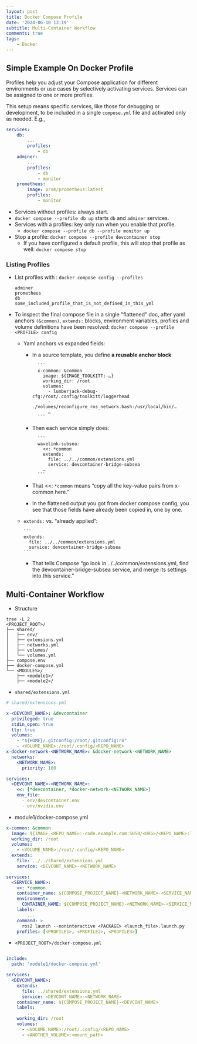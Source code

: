 ```yaml
---
layout: post
title: Docker Compose Profile
date: '2024-06-10 13:19'
subtitle: Multi-Container Workflow
comments: true
tags:
    - Docker
---
```


## Simple Example On Docker Profile

Profiles help you adjust your Compose application for different environments or use cases by selectively activating services. Services can be assigned to one or more profiles.

This setup means specific services, like those for debugging or development, to be included in a single `compose.yml` file and activated only as needed.
E.g.,

```yaml
services:
    db:
        ...
        profiles:
            - db
    adminer:
        ...
        profiles:
            - db
            - monitor
    prometheus:
        image: prom/prometheus:latest
        profiles:
            - monitor
```

- Services without profiles: always start.
- `docker compose --profile db up` starts `db` and `adminer` services.
- Services with a profiles: key only run when you enable that profile.
  - `docker compose --profile db --profile monitor up`
- Stop a profile: `docker compose --profile devcontainer stop`
  - If you have configured a default profile, this will stop that profile as well: `docker compose stop`

### Listing Profiles

- List profiles with : `docker compose config --profiles`

    ```
    adminer
    prometheus
    db
    some_included_profile_that_is_not_defined_in_this_yml
    ```

- To inspect the final compose file in a single "flattened" doc, after yaml anchors `(&common)`, `extends:` blocks, environment variables, profiles and volume definitions have been resolved: `docker compose --profile <PROFILE> config`
  - Yaml anchors vs expanded fields:
    - In a source template, you define **a reusable anchor block**

            ```
            x-common: &common
              image: ${IMAGE_TOOLKITT:-…}
              working_dir: /root
              volumes:
                - lumberjack-debug-cfg:/root/.config/toolkitt/loggerhead
                - ./volumes/reconfigure_ros_network.bash:/usr/local/bin/…
                …
            ```

    - Then each service simply does:

            ```
            wavelink-subsea:
              <<: *common
              extends:
                file: ../../common/extensions.yml
                service: devcontainer-bridge-subsea
              …
            ```

    - That <<: `*common` means “copy all the key–value pairs from x-common here.”
    - In the flattened output you got from docker compose config, you see that those fields have already been copied in, one by one.
  - `extends:` vs. “already applied”:

        ```
        extends:
          file: ../../common/extensions.yml
          service: devcontainer-bridge-subsea
        ```

    - That tells Compose “go look in ../../common/extensions.yml, find the devcontainer-bridge-subsea service, and merge its settings into this service.”

## Multi-Container Workflow

- Structure

```
tree -L 2
<PROJECT_ROOT>/
├── shared/
│   ├── env/
│   ├── extensions.yml
│   ├── networks.yml
│   ├── volumes/
│   └── volumes.yml
├── compose.env
├── docker-compose.yml
└── <MODULES>/
    ├── <module1>/
    ├── <module2>/
```

- `shared/extensions.yml`

```yaml
# shared/extensions.yml

x-<DEVCONT_NAME>: &devcontainer
  privileged: true
  stdin_open: true
  tty: true
  volumes:
    - "${HOME}/.gitconfig:/root/.gitconfig:ro"
    - <VOLUME_NAME>:/root/.config/<REPO_NAME>
x-docker-network-<NETWORK_NAME>: &docker-network-<NETWORK_NAME>
  networks:
    <NETWORK_NAME>:
      priority: 100

services:
  <DEVCONT_NAME>-<NETWORK_NAME>:
    <<: [*devcontainer, *docker-network-<NETWORK_NAME>]
    env_file:
      - env/devcontainer.env
      - env/nvidia.env
```

- module1/docker-compose.yml

```yaml
x-common: &common
  image: ${IMAGE_<REPO_NAME>:-code.example.com:5050/<ORG>/<REPO_NAME>:latest}
  working_dir: /root
  volumes:
    - <VOLUME_NAME>:/root/.config/<REPO_NAME>
  extends:
    file: ../../shared/extensions.yml
    service: <DEVCONT_NAME>-<NETWORK_NAME>

services:
  <SERVICE_NAME>:
    <<: *common
    container_name: ${COMPOSE_PROJECT_NAME}-<NETWORK_NAME>-<SERVICE_NAME>
    environment:
      CONTAINER_NAME: ${COMPOSE_PROJECT_NAME}-<NETWORK_NAME>-<SERVICE_NAME>
    labels:
        ...
    command: >
      ros2 launch --noninteractive <PACKAGE> <launch_file>.launch.py
    profiles: [<PROFILE1>, <PROFILE2>, <PROFILE3>]
```

- `<PROJECT_ROOT>/docker-compose.yml`

```yaml

include:
  path: 'module1/docker-compose.yml'

services:
  <DEVCONT_NAME>:
    extends:
      file: ../shared/extensions.yml
      service: <DEVCONT_NAME>-<NETWORK_NAME>
    container_name: ${COMPOSE_PROJECT_NAME}-<DEVCONT_NAME>
    labels:
        ... 
    working_dir: /root
    volumes:
      - <VOLUME_NAME>:/root/.config/<REPO_NAME>
      - <ANOTHER_VOLUME>:<mount_path>
```
